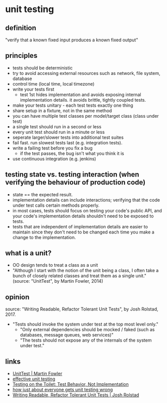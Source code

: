 # unit testing

## definition

"verify that a known fixed input produces a known fixed output"

## principles
* tests should be deterministic
* try to avoid accessing external resources such as network, file system, database
* control time (local time, local timezone)
* write your tests first
  * test 1st hides implementation and avoids exposing internal implementation details. it avoids brittle, tightly coupled tests.
* make your tests unitary - each test tests exactly one thing
* share setup in a fixture, not in the same method
* you can have multiple test classes per model/target class (class under test)
* a single test should run in a second or less
* every unit test should run in a minute or less
* seperate larger/slower tests into additional test suites
* fail fast. run slowest tests last (e.g. integration tests).
* write a failing test before you fix a bug
  * if the test passes, the bug isn't what you think it is
* use continuous integration (e.g. jenkins)

## testing state vs. testing interaction (when verifying the behaviour of production code)
* state == the expected result.
* implementation details can include interactions; verifying that the code under test calls certain methods properly.
* in most cases, tests should focus on testing your code's public API, and your code's implementation details shouldn't need to be exposed to tests.
* tests that are independent of implementation details are easier to maintain since they don't need to be changed each time you make a change to the implementation.


## what is a unit?
* OO design tends to treat a class as a unit
* "Although I start with the notion of the unit being a class, I often take a bunch of closely related classes and treat them as a single unit." (source: "UnitTest", by Martin Fowler, 2014)

## opinion

source: "Writing Readable, Refactor Tolerant Unit Tests", by Josh Rolstad, 2017.
* "Tests should invoke the system under test at the top most level only."
  * "Only external dependencies should be mocked / faked (such as databases, message queues, web services)"
  * "The tests should not expose any of the internals of the system under test."

## links
* [UnitTest | Martin Fowler](https://martinfowler.com/bliki/UnitTest.html)
* [effective unit testing](https://youtu.be/mjlEhR-pFnY)
* [Testing on the Toilet: Test Behavior, Not Implementation](https://testing.googleblog.com/2013/08/testing-on-toilet-test-behavior-not.html)
* [how just about everyone gets unit testing wrong](https://www.javaworld.com/article/2892225/testing-debugging/how-just-about-everyone-gets-unit-testing-wrong.html)
* [Writing Readable, Refactor Tolerant Unit Tests | Josh Rolstad](https://medium.com/@jrolstad/writing-readable-refactor-tolerant-unit-tests-43988887ed62)
